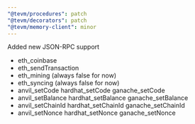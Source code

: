 ```yaml
---
"@tevm/procedures": patch
"@tevm/decorators": patch
"@tevm/memory-client": minor
---
```


Added new JSON-RPC support

- eth_coinbase
- eth_sendTransaction
- eth_mining (always false for now)
- eth_syncing (always false for now)
- anvil_setCode hardhat_setCode ganache_setCode
- anvil_setBalance hardhat_setBalance ganache_setBalance
- anvil_setChainId hardhat_setChainId ganache_setChainId
- anvil_setNonce hardhat_setNonce ganache_setNonce
